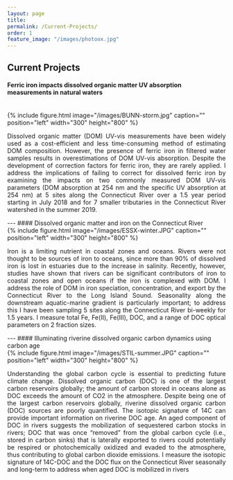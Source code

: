 ```yaml
---
layout: page
title: 
permalink: /Current-Projects/
order: 1
feature_image: "/images/photoox.jpg"
---
```




## Current Projects

#### Ferric iron impacts dissolved organic matter UV absorption measurements in natural waters
<br>
{% include figure.html image="/images/BUNN-storm.jpg" caption="" position="left" width="300" height="800" %}

<p align = "justify">
Dissolved organic matter (DOM) UV-vis measurements have been widely used as a cost-efficient and less time-consuming method of estimating DOM composition. However, the presence of ferric iron in filtered water samples results in overestimations of DOM UV-vis absorption. Despite the development of correction factors for ferric iron, they are rarely applied. I address the implications of failing to correct for dissolved ferric iron by examining the impacts on two commonly measured DOM UV-vis parameters (DOM absorption at 254 nm and the specific UV absorption at 254 nm) at 5 sites along the Connecticut River over a 1.5 year period starting in July 2018 and for 7 smaller tributaries in the Connecticut River watershed in the summer 2019.
</p>
---
#### Dissolved organic matter and iron on the Connecticut River
<br>
{% include figure.html image="/images/ESSX-winter.JPG" caption="" position="left" width="300" height="800" %}
<p align = "justify">
Iron is a limiting nutrient in coastal zones and oceans. Rivers were not thought to be sources of iron to oceans, since more than 90% of dissolved iron is lost in estuaries due to the increase in salinity. Recently, however, studies have shown that rivers can be significant contributors of iron to coastal zones and open oceans if the iron is complexed with DOM. I address the role of DOM in iron speciation, concentration, and export by the Connecticut River to the Long Island Sound. Seasonality along the downstream aquatic-marine gradient is particularly important; to address this I have been sampling 5 sites along the Connecticut River bi-weekly for 1.5 years. I measure total Fe, Fe(II), Fe(III), DOC, and a range of DOC optical parameters on 2 fraction sizes.
</p>
---
#### Illuminating riverine dissolved organic carbon dynamics using carbon age
<br>
{% include figure.html image="/images/STIL-summer.JPG" caption="" position="left" width="300" height="800" %}
<p align = "justify">
Understanding the global carbon cycle is essential to predicting future climate change. Dissolved organic carbon (DOC) is one of the largest carbon reservoirs globally; the amount of carbon stored in oceans alone as DOC exceeds the amount of CO2 in the atmosphere. Despite being one of the largest carbon reservoirs globally, riverine dissolved organic carbon (DOC) sources are poorly quantified. The isotopic signature of 14C can provide important information on riverine DOC age. An aged component of DOC in rivers suggests the mobilization of sequestered carbon stocks in rivers; DOC that was once “removed” from the global carbon cycle (i.e., stored in carbon sinks) that is laterally exported to rivers could potentially be respired or photochemically oxidized and evaded to the atmosphere, thus contributing to global carbon dioxide emissions. I measure the isotopic signature of 14C-DOC and the DOC flux on the Connecticut River seasonally and long-term to address when aged DOC is mobilized in rivers
</p>
